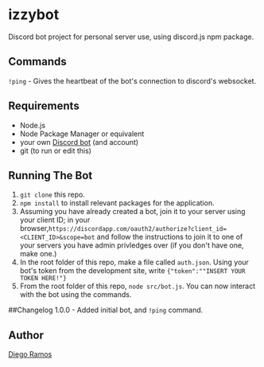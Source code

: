 # izzybot
Discord bot project for personal server use, using discord.js npm package.

## Commands 
`!ping` - Gives the heartbeat of the bot's connection to discord's websocket.

## Requirements
- Node.js
- Node Package Manager or equivalent
- your own [Discord bot](https://discordapp.com/developers/applications/) (and account)
- git (to run or edit this)

## Running The Bot
1. `git clone` this repo.
2. `npm install` to install relevant packages for the application.
2. Assuming you have already created a bot, join it to your server using your client ID; in your browser,` https://discordapp.com/oauth2/authorize?client_id=<CLIENT_ID>&scope=bot
` and follow the instructions to join it to one of your servers you have admin privledges over (if you don't have one, make one.)
3. In the root folder of this repo, make a file called `auth.json`. Using your bot's token from the development site, write `{"token":""INSERT YOUR TOKEN HERE!"}`
4. From the root folder of this repo, `node src/bot.js`. You can now interact with the bot using the commands.

##Changelog
1.0.0 - Added initial bot, and `!ping` command.

## Author
[Diego Ramos](https://github.com/diego-ramos130)

